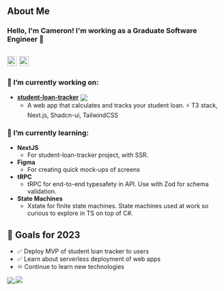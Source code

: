 ## About Me
### Hello, I'm Cameron! I'm working as a Graduate Software Engineer 👋
 <a href="https://www.linkedin.com/in/cameron-mackenzie1999/" target="_blank"><img alt="linkedin | LinkedIn" height="23px" src="https://img.shields.io/badge/LinkedIn-0077B5?style=for-the-badge&logo=linkedin&logoColor=white" /></a> <a href="https://www.cameronmackenzie.dev" target="_blank"><img alt="website link" height="23px" src="https://img.shields.io/badge/Website-10b981?style=for-the-badge&logo=&logoColor=white" /></a>  
---
### 🔭 I’m currently working on:
- [**student-loan-tracker**](https://github.com/CameronMackenzie99/student-loan-tracker) <img align="center" src="https://img.shields.io/badge/Next.js-000000.svg?style=for-the-badge&logo=nextdotjs&logoColor=white" />
	- A web app that calculates and tracks your student loan. ⚡ T3 stack, Next.js, Shadcn-ui, TailwindCSS 
### 🌱 I’m currently learning:
- **NextJS**
	- For student-loan-tracker project, with SSR.
- **Figma**
	- For creating quick mock-ups of screens
- **tRPC**
	- tRPC for end-to-end typesafety in API. Use with Zod for schema validation.
- **State Machines**
	- Xstate for finite state machines. State machines used at work so curious to explore in TS on top of C#.
## 🥅 Goals for 2023
- ✅ Deploy MVP of student loan tracker to users
- ✅ Learn about serverless deployment of web apps
- ♾️ Continue to learn new technologies

<a href="https://github.com/anuraghazra/github-readme-stats">
  <img align="center" src="https://github-readme-stats.vercel.app/api?username=CameronMackenzie99&theme=dark&show_icons=true" />
</a>
<a href="https://github.com/anuraghazra/github-readme-stats">
  <img align="top" src="https://github-readme-stats.vercel.app/api/top-langs/?username=CameronMackenzie99&hide=html&layout=compact&theme=dark" />
</a>
<!--
**CameronMackenzie99/CameronMackenzie99** is a ✨ _special_ ✨ repository because its `README.md` (this file) appears on your GitHub profile.

Here are some ideas to get you started:

- 🔭 I’m currently working on ...
- 🌱 I’m currently learning ...
- 👯 I’m looking to collaborate on ...
- 🤔 I’m looking for help with ...
- 💬 Ask me about ...
- 📫 How to reach me: ...
- 😄 Pronouns: ...
- ⚡ Fun fact: ...
-->
